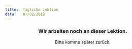 ```yaml
---
title:  Tägliche Lektion
date:   07/02/2018
---
```


### <center>Wir arbeiten noch an dieser Lektion.</center>
<center>Bitte komme später zurück.</center>